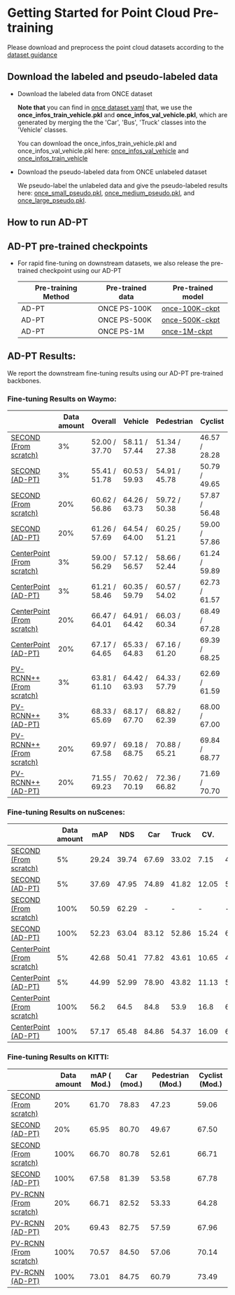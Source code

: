 
# Getting Started for Point Cloud Pre-training

Please download and preprocess the point cloud datasets according to the [dataset guidance](GETTING_STARTED_DB.md)

## Download the labeled and pseudo-labeled data

- Download the labeled data from ONCE dataset

  **Note that** you can find in [once dataset yaml](../tools/cfgs/dataset_configs/once/OD/once_dataset_vehicle.yaml) that, we use the **once_infos_train_vehicle.pkl** and **once_infos_val_vehicle.pkl**, which are generated by merging the the 'Car', 'Bus', 'Truck' classes into the 'Vehicle' classes.

  You can download the once_infos_train_vehicle.pkl and once_infos_val_vehicle.pkl here: [once_infos_val_vehicle](https://drive.google.com/file/d/1Doku6CPie3Y4Vc9o-vRgBi4aQ1cizkCf/view?usp=sharing) and [once_infos_train_vehicle](https://drive.google.com/file/d/1d305H3v8AcuU716n_4-wdKVgqRh4FBDt/view?usp=sharing)

- Download the pseudo-labeled data from ONCE unlabeled dataset

  We pseudo-label the unlabeled data and give the pseudo-labeled results here:
  [once_small_pseudo.pkl](https://drive.google.com/file/d/1LqXukuBPSyiEN_7XlfXJGJP5mAMbbzrW/view?usp=sharing), [once_medium_pseudo.pkl](https://drive.google.com/file/d/1Xkk-sO4F2-BpYDchb-NzMJGjgoUHVoP0/view?usp=sharing), and [once_large_pseudo.pkl]().

## How to run AD-PT

## AD-PT pre-trained checkpoints

- For rapid fine-tuning on downstream datasets, we also release the pre-trained checkpoint using our AD-PT
  <span id="once-ckpt">
  
  |  Pre-training Method | Pre-trained data | Pre-trained model |
  | ---------------- | ---------------- | ----------------- |
  | AD-PT | ONCE PS-100K     | [once-100K-ckpt](https://drive.google.com/file/d/1MG7rZu19oFHi2fZs4xA_Ts1tMzPV8yEi/view?usp=sharing)|
  | AD-PT | ONCE PS-500K     | [once-500K-ckpt](https://drive.google.com/file/d/1PV2K0J6geK5BkDbG6-XiPvWOW60lN41S/view?usp=sharing) |
  | AD-PT  | ONCE PS-1M       | [once-1M-ckpt](https://drive.google.com/file/d/13WD7sjXkZ0tYxIgM8DrMKvBOT9Q85YPf/view?usp=sharing) |


## AD-PT Results:

We report the downstream fine-tuning results using our AD-PT pre-trained backbones.

### Fine-tuning Results on Waymo:

|                                                                                      | Data amount | Overall | Vehicle                | Pedestrian | Cyclist |
| ------------------------------------------------------------------------------------ | ------------- | --------------------------- | ------- | -------- | -----|
| [SECOND (From scratch)]()              | 3%  |   52.00 / 37.70 | 58.11 / 57.44 | 51.34 / 27.38 | 46.57 / 28.28  |
| [SECOND (AD-PT)]()                     | 3%  |   55.41 / 51.78 | 60.53 / 59.93 | 54.91 / 45.78 | 50.79 / 49.65  |
| [SECOND (From scratch)]()              | 20% |   60.62 / 56.86 | 64.26 / 63.73 | 59.72 / 50.38 | 57.87 / 56.48  |
| [SECOND (AD-PT)]()                     | 20% |   61.26 / 57.69 | 64.54 / 64.00 | 60.25 / 51.21 | 59.00 / 57.86  |
| [CenterPoint (From scratch)]()         | 3%  |   59.00 / 56.29 | 57.12 / 56.57 | 58.66 / 52.44 | 61.24 / 59.89  |
| [CenterPoint (AD-PT)]()                | 3%  |   61.21 / 58.46 | 60.35 / 59.79 | 60.57 / 54.02 | 62.73 / 61.57  |
| [CenterPoint (From scratch)]()         | 20% |   66.47 / 64.01 | 64.91 / 64.42 | 66.03 / 60.34 | 68.49 / 67.28  |
| [CenterPoint (AD-PT)]()                | 20% |   67.17 / 64.65 | 65.33 / 64.83 | 67.16 / 61.20 | 69.39 / 68.25  |
| [PV-RCNN++ (From scratch)]()           | 3%  |   63.81 / 61.10 | 64.42 / 63.93 | 64.33 / 57.79 | 62.69 / 61.59  |
| [PV-RCNN++ (AD-PT)]()                  | 3%  |   68.33 / 65.69 | 68.17 / 67.70 | 68.82 / 62.39 | 68.00 / 67.00  |
| [PV-RCNN++ (From scratch)]()           | 20% |   69.97 / 67.58 | 69.18 / 68.75 | 70.88 / 65.21 | 69.84 / 68.77  |
| [PV-RCNN++ (AD-PT)]()                  | 20% |   71.55 / 69.23 | 70.62 / 70.19 | 72.36 / 66.82 | 71.69 / 70.70  |

### Fine-tuning Results on nuScenes:

|                                                                                      | Data amount | mAP | NDS | Car | Truck | CV. | Bus | Trailer | Barrier | Motorcycle | Bicycle | Pedestrian | Cyclist |
| ------------------------------------------------------------------------------------ | ------------- | --------------------------- | ------- | -------- | -----| --- | --- | --- | --- | --- | --- | --- | --- |
| [SECOND (From scratch)]() | 5% | 29.24 | 39.74 | 67.69 | 33.02 | 7.15 | 45.91 | 17.67 | 25.23 | 11.92 | 0.00 | 53.00 | 30.74 |
| [SECOND (AD-PT)]()    | 5% | 37.69 | 47.95 | 74.89 | 41.82 | 12.05 | 54.77 | 28.92 | 34.41 | 23.63 | 3.19 | 63.61 | 39.54 |
| [SECOND (From scratch)]() | 100% | 50.59 | 62.29 | - | - | - | - | - | - | - | - | - | - |
| [SECOND (AD-PT)]()        | 100% | 52.23 | 63.04 | 83.12 | 52.86 | 15.24 | 68.58 | 37.54 | 59.48 | 46.01 | 20.44 | 78.96 | 60.05 |
| [CenterPoint (From scratch)]()  | 5%   | 42.68 | 50.41 | 77.82 | 43.61 | 10.65 | 44.01 | 18.71 | 52.95 | 36.26 | 16.76 | 37.62 | 54.52 |
| [CenterPoint (AD-PT)]()         | 5%   | 44.99 | 52.99 | 78.90 | 43.82 | 11.13 | 55.16 | 21.22 | 55.10 | 39.03 | 17.76 | 72.28 | 55.43 |
| [CenterPoint (From scratch)]()  | 100% | 56.2  | 64.5  | 84.8  | 53.9  | 16.8  | 67.0  | 35.9  | 64.8  | 55.8  | 36.4  | 83.1  | 63.4  |
| [CenterPoint (AD-PT)]()         | 100% | 57.17 | 65.48 | 84.86 | 54.37 | 16.09 | 67.354 | 36.06 | 64.31 | 58.50 |40.58 | 83.53 | 66.05 |

### Fine-tuning Results on KITTI:

|                                                                                      | Data amount | mAP ( Mod.) | Car (mod.)               | Pedestrian (Mod.) | Cyclist (Mod.) |
| ------------------------------------------------------------------------------------ | ------------- | --------------------------- | ------- | -------- | -----|
| [SECOND (From scratch)]() | 20%  | 61.70 | 78.83 | 47.23 | 59.06 |
| [SECOND (AD-PT)]()        | 20%  | 65.95 | 80.70 | 49.67 | 67.50 |
| [SECOND (From scratch)]() | 100% | 66.70 | 80.78 | 52.61 | 66.71 |
| [SECOND (AD-PT)]()        | 100% | 67.58 | 81.39 | 53.58 | 67.78 |
| [PV-RCNN (From scratch)]()| 20%  | 66.71 | 82.52 | 53.33 | 64.28 |
| [PV-RCNN (AD-PT)]()       | 20%  | 69.43 | 82.75 | 57.59 | 67.96 |
| [PV-RCNN (From scratch)]()| 100% | 70.57 | 84.50 | 57.06 | 70.14 |
| [PV-RCNN (AD-PT)]()       | 100% | 73.01 | 84.75 | 60.79 | 73.49 |


